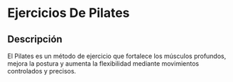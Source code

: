 # Ejercicios De Pilates
## Descripción
El Pilates es un método de ejercicio que fortalece los músculos profundos, mejora la postura y aumenta la flexibilidad mediante movimientos controlados y precisos.